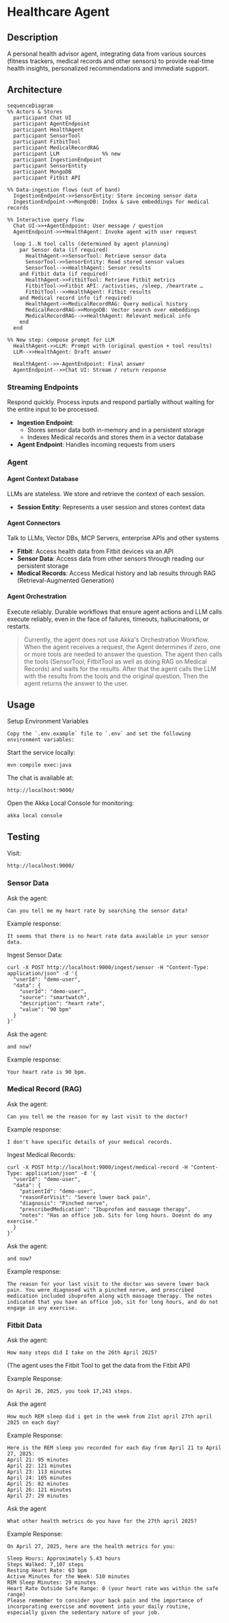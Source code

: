 # Healthcare Agent

## Description

A personal health advisor agent, integrating data from various sources (fitness trackers, medical records and other sensors)
to provide real-time health insights, personalized recommendations and immediate support.

## Architecture

```mermaid
sequenceDiagram
%% Actors & Stores
  participant Chat UI
  participant AgentEndpoint
  participant HealthAgent
  participant SensorTool
  participant FitbitTool
  participant MedicalRecordRAG
  participant LLM              %% new
  participant IngestionEndpoint
  participant SensorEntity
  participant MongoDB
  participant Fitbit API

%% Data-ingestion flows (out of band)
  IngestionEndpoint->>SensorEntity: Store incoming sensor data
  IngestionEndpoint->>MongoDB: Index & save embeddings for medical records

%% Interactive query flow
  Chat UI->>+AgentEndpoint: User message / question
  AgentEndpoint->>+HealthAgent: Invoke agent with user request

  loop 1..N tool calls (determined by agent planning)
    par Sensor data (if required)
      HealthAgent->>SensorTool: Retrieve sensor data
      SensorTool->>SensorEntity: Read stored sensor values
      SensorTool-->>HealthAgent: Sensor results
    and Fitbit data (if required)
      HealthAgent->>FitbitTool: Retrieve Fitbit metrics
      FitbitTool->>Fitbit API: /activities, /sleep, /heartrate …
      FitbitTool-->>HealthAgent: Fitbit results
    and Medical record info (if required)
      HealthAgent->>MedicalRecordRAG: Query medical history
      MedicalRecordRAG->>MongoDB: Vector search over embeddings
      MedicalRecordRAG-->>HealthAgent: Relevant medical info
    end
  end

%% New step: compose prompt for LLM
  HealthAgent->>LLM: Prompt with (original question + tool results)
  LLM-->>HealthAgent: Draft answer

  HealthAgent-->>-AgentEndpoint: Final answer
  AgentEndpoint-->>Chat UI: Stream / return response
```

### Streaming Endpoints
Respond quickly. Process inputs and respond partially without waiting for the entire input to be processed.

- **Ingestion Endpoint**:
    - Stores sensor data both in-memory and in a persistent storage
    - Indexes Medical records and stores them in a vector database
- **Agent Endpoint**: Handles incoming requests from users

### Agent

#### Agent Context Database
LLMs are stateless. We store and retrieve the context of each session.

- **Session Entity**: Represents a user session and stores context data

#### Agent Connectors
Talk to LLMs, Vector DBs, MCP Servers, enterprise APIs and other systems

- **Fitbit**: Access health data from Fitbit devices via an API
- **Sensor Data**: Access data from other sensors through reading our persistent storage
- **Medical Records**: Access Medical history and lab results through RAG (Retrieval-Augmented Generation)

#### Agent Orchestration
Execute reliably. Durable workflows that ensure agent actions and LLM calls execute reliably, even in the face of failures, timeouts, hallucinations, or restarts.

> Currently, the agent does not use Akka's Orchestration Workflow.  
> When the agent receives a request, the Agent determines if zero, one or more tools are needed to answer the question.
> The agent then calls the tools (SensorTool, FitbitTool as well as doing RAG on Medical Records) and waits for the results.
> After that the agent calls the LLM with the results from the tools and the original question.
> Then the agent returns the answer to the user.


## Usage

Setup Environment Variables

```text
Copy the `.env.example` file to `.env` and set the following environment variables:
```

Start the service locally:
```shell
mvn compile exec:java
```

The chat is available at:
```shell
http://localhost:9000/
```

Open the Akka Local Console for monitoring:
```shell
akka local console
```

## Testing

Visit:
```shell
http://localhost:9000/
```

### Sensor Data

Ask the agent:
```text
Can you tell me my heart rate by searching the sensor data?
```

Example response:
```text
It seems that there is no heart rate data available in your sensor data.
```  

Ingest Sensor Data:
```shell
curl -X POST http://localhost:9000/ingest/sensor -H "Content-Type: application/json" -d '{
  "userId": "demo-user",
  "data": {
    "userId": "demo-user",
    "source": "smartwatch",
    "description": "heart rate",
    "value": "90 bpm"
  }
}'
```

Ask the agent:
```text
and now?
```

Example response:
```text
Your heart rate is 90 bpm.
```

### Medical Record (RAG)

Ask the agent:
```text
Can you tell me the reason for my last visit to the doctor?
```

Example response:
```text
I don't have specific details of your medical records.
``` 

Ingest Medical Records:
```shell
curl -X POST http://localhost:9000/ingest/medical-record -H "Content-Type: application/json" -d '{
  "userId": "demo-user",
  "data": {
    "patientId": "demo-user",
    "reasonForVisit": "Severe lower back pain",
    "diagnosis": "Pinched nerve",
    "prescribedMedication": "Ibuprofen and massage therapy",
    "notes": "Has an office job. Sits for long hours. Doesnt do any exercise."
  }
}'
```

Ask the agent:
```text
and now?
```

Example response:
```text
The reason for your last visit to the doctor was severe lower back pain. You were diagnosed with a pinched nerve, and prescribed medication included ibuprofen along with massage therapy. The notes indicated that you have an office job, sit for long hours, and do not engage in any exercise.
```

### Fitbit Data

Ask the agent:
```text
How many steps did I take on the 26th April 2025?
```
(The agent uses the Fitbit Tool to get the data from the Fitbit API)

Example Response:
```text
On April 26, 2025, you took 17,243 steps.
```

Ask the agent
```text 
How much REM sleep did i get in the week from 21st april 27th april 2025 on each day?
```

Example Response:
```text
Here is the REM sleep you recorded for each day from April 21 to April 27, 2025:
April 21: 95 minutes
April 22: 121 minutes
April 23: 113 minutes
April 24: 105 minutes
April 25: 82 minutes
April 26: 121 minutes
April 27: 29 minutes
```

Ask the agent
```text
What other health metrics do you have for the 27th april 2025?
```

Example Response:
```text
On April 27, 2025, here are the health metrics for you:

Sleep Hours: Approximately 5.43 hours
Steps Walked: 7,107 steps
Resting Heart Rate: 63 bpm
Active Minutes for the Week: 510 minutes
REM Sleep Minutes: 29 minutes
Heart Rate Outside Safe Range: 0 (your heart rate was within the safe range)
Please remember to consider your back pain and the importance of incorporating exercise and movement into your daily routine, especially given the sedentary nature of your job.
```